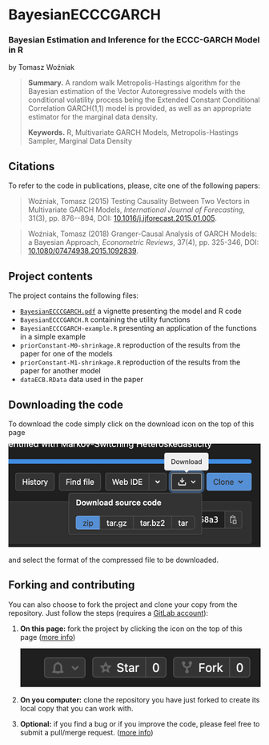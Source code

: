 # BayesianECCCGARCH
### Bayesian Estimation and Inference for the ECCC-GARCH Model in R

by Tomasz Woźniak

> **Summary.** A random walk Metropolis-Hastings algorithm for the Bayesian estimation of the Vector Autoregressive models with the conditional volatility process being the Extended Constant Conditional Correlation GARCH(1,1) model is provided, as well as an appropriate estimator for the marginal data density. 
>
> **Keywords.** R, Multivariate GARCH Models, Metropolis-Hastings Sampler, Marginal Data Density

## Citations

To refer to the code in publications, please, cite one of the following papers:

> Woźniak, Tomasz (2015) Testing Causality Between Two Vectors in Multivariate GARCH Models, *International Journal of Forecasting*, 31(3), pp. 876--894, DOI: [10.1016/j.ijforecast.2015.01.005](http://doi.org/10.1016/j.ijforecast.2015.01.005).

> Woźniak, Tomasz (2018) Granger-Causal Analysis of GARCH Models: a Bayesian Approach, *Econometric Reviews*, 37(4), pp. 325-346, DOI: [10.1080/07474938.2015.1092839](http://doi.org/10.1080/07474938.2015.1092839).

## Project contents

The project contains the following files:

- [`BayesianECCCGARCH.pdf`](https://gitlab.com/tomaszwozniak/BayesianECCCGARCH/-/blob/master/BayesianECCCGARCH.pdf) a vignette presenting the model and R code
- `BayesianECCCGARCH.R` containing the utility functions
- `BayesianECCCGARCH-example.R` presenting an application of the functions in a simple example
- `priorConstant-M0-shrinkage.R` reproduction of the results from the paper for one of the models
- `priorConstant-M1-shrinkage.R` reproduction of the results from the paper for another model
- `dataECB.RData` data used in the paper

## Downloading the code

To download the code simply click on the download icon on the top of this page

![](gl-download.png)

and select the format of the compressed file to be downloaded.

## Forking and contributing 

You can also choose to fork the project and clone your copy from the repository. Just follow the steps (requires a [GitLab account](https://gitlab.com)):

1. **On this page:** fork the project by clicking the icon on the top of this page ([more info](https://docs.gitlab.com/ee/user/project/repository/forking_workflow.html#creating-a-fork))

   ![](gl-fork.png)

2. **On you computer:** clone the repository you have just forked to create its local copy that you can work with.

3. **Optional:** if you find a bug or if you improve the code, please feel free to submit a pull/merge request. ([more info](https://docs.gitlab.com/ee/topics/gitlab_flow.html#mergepull-requests-with-gitlab-flow))


